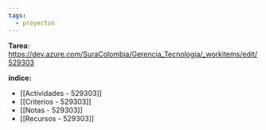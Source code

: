 ```yaml
---
tags:
  - proyectos
---
```

**Tarea**:
https://dev.azure.com/SuraColombia/Gerencia_Tecnologia/_workitems/edit/529303

**índice:**
- [[Actividades - 529303]]
- [[Criterios - 529303]]
- [[Notas - 529303]]
- [[Recursos - 529303]]
